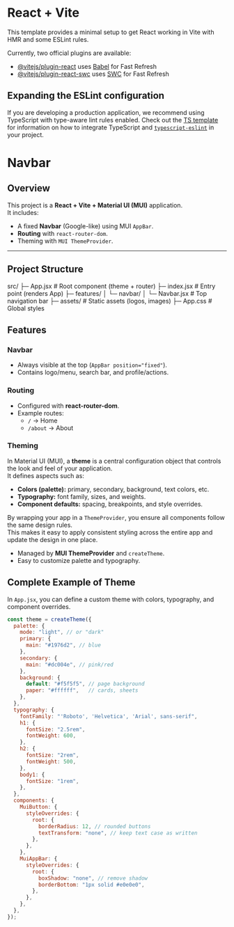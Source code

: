 # React + Vite

This template provides a minimal setup to get React working in Vite with HMR and some ESLint rules.

Currently, two official plugins are available:

- [@vitejs/plugin-react](https://github.com/vitejs/vite-plugin-react/blob/main/packages/plugin-react) uses [Babel](https://babeljs.io/) for Fast Refresh
- [@vitejs/plugin-react-swc](https://github.com/vitejs/vite-plugin-react/blob/main/packages/plugin-react-swc) uses [SWC](https://swc.rs/) for Fast Refresh

## Expanding the ESLint configuration

If you are developing a production application, we recommend using TypeScript with type-aware lint rules enabled. Check out the [TS template](https://github.com/vitejs/vite/tree/main/packages/create-vite/template-react-ts) for information on how to integrate TypeScript and [`typescript-eslint`](https://typescript-eslint.io) in your project.


# Navbar

## Overview
This project is a **React + Vite + Material UI (MUI)** application.  
It includes:
- A fixed **Navbar** (Google-like) using MUI `AppBar`.
- **Routing** with `react-router-dom`.
- Theming with `MUI ThemeProvider`.

---

## Project Structure

src/
 ├─ App.jsx               # Root component (theme + router)
 ├─ index.jsx             # Entry point (renders App)
 ├─ features/
 │   └─ navbar/
 │       └─ Navbar.jsx    # Top navigation bar
 ├─ assets/               # Static assets (logos, images)
 ├─ App.css               # Global styles


## Features

### Navbar
- Always visible at the top (`AppBar position="fixed"`).
- Contains logo/menu, search bar, and profile/actions.

### Routing
- Configured with **react-router-dom**.
- Example routes:
  - `/` → Home
  - `/about` → About

### Theming

In Material UI (MUI), a **theme** is a central configuration object that controls the look and feel of your application.  
It defines aspects such as:

- **Colors (palette):** primary, secondary, background, text colors, etc.
- **Typography:** font family, sizes, and weights.
- **Component defaults:** spacing, breakpoints, and style overrides.

By wrapping your app in a `ThemeProvider`, you ensure all components follow the same design rules.  
This makes it easy to apply consistent styling across the entire app and update the design in one place.

- Managed by **MUI ThemeProvider** and `createTheme`.
- Easy to customize palette and typography.

## Complete Example of Theme

In `App.jsx`, you can define a custom theme with colors, typography, and component overrides.

```jsx
const theme = createTheme({
  palette: {
    mode: "light", // or "dark"
    primary: {
      main: "#1976d2", // blue
    },
    secondary: {
      main: "#dc004e", // pink/red
    },
    background: {
      default: "#f5f5f5", // page background
      paper: "#ffffff",   // cards, sheets
    },
  },
  typography: {
    fontFamily: "'Roboto', 'Helvetica', 'Arial', sans-serif",
    h1: {
      fontSize: "2.5rem",
      fontWeight: 600,
    },
    h2: {
      fontSize: "2rem",
      fontWeight: 500,
    },
    body1: {
      fontSize: "1rem",
    },
  },
  components: {
    MuiButton: {
      styleOverrides: {
        root: {
          borderRadius: 12, // rounded buttons
          textTransform: "none", // keep text case as written
        },
      },
    },
    MuiAppBar: {
      styleOverrides: {
        root: {
          boxShadow: "none", // remove shadow
          borderBottom: "1px solid #e0e0e0",
        },
      },
    },
  },
});


